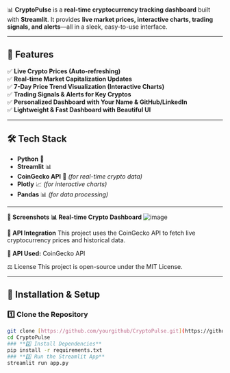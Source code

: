 📊 **CryptoPulse** is a **real-time cryptocurrency tracking dashboard** built with **Streamlit**. It provides **live market prices, interactive charts, trading signals, and alerts**—all in a sleek, easy-to-use interface.  

---

## 🎯 **Features**
✅ **Live Crypto Prices (Auto-refreshing)**  
✅ **Real-time Market Capitalization Updates**  
✅ **7-Day Price Trend Visualization (Interactive Charts)**  
✅ **Trading Signals & Alerts for Key Cryptos**  
✅ **Personalized Dashboard with Your Name & GitHub/LinkedIn**  
✅ **Lightweight & Fast Dashboard with Beautiful UI**  

---

## 🛠️ **Tech Stack**
- **Python** 🐍
- **Streamlit** 📊
- **CoinGecko API** 🔗 *(for real-time crypto data)*
- **Plotly** 📈 *(for interactive charts)*
- **Pandas** 📊 *(for data processing)*

---
**📸 Screenshots**
**📊 Real-time Crypto Dashboard**
![image](https://github.com/user-attachments/assets/3f638d60-a24d-491a-aa5a-c15a852bd320)


**📡 API Integration**
This project uses the CoinGecko API to fetch live cryptocurrency prices and historical data.

**📌 API Used:**  CoinGecko API

⚖️ License
This project is open-source under the MIT License.

---

## 🚀 **Installation & Setup**
### **1️⃣ Clone the Repository**
```sh
git clone [https://github.com/yourgithub/CryptoPulse.git](https://github.com/Kripasree-coder/Crypto_Pulse.git
cd CryptoPulse
### **2️⃣ Install Dependencies**
pip install -r requirements.txt
### **3️⃣ Run the Streamlit App**
streamlit run app.py





